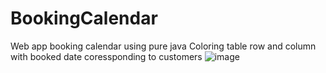 # BookingCalendar
Web app booking calendar using pure java
Coloring table row and column with booked date coressponding to customers
![image](https://user-images.githubusercontent.com/80164976/166463559-74f64401-8738-4155-b661-4f8b1157e0b4.png)

